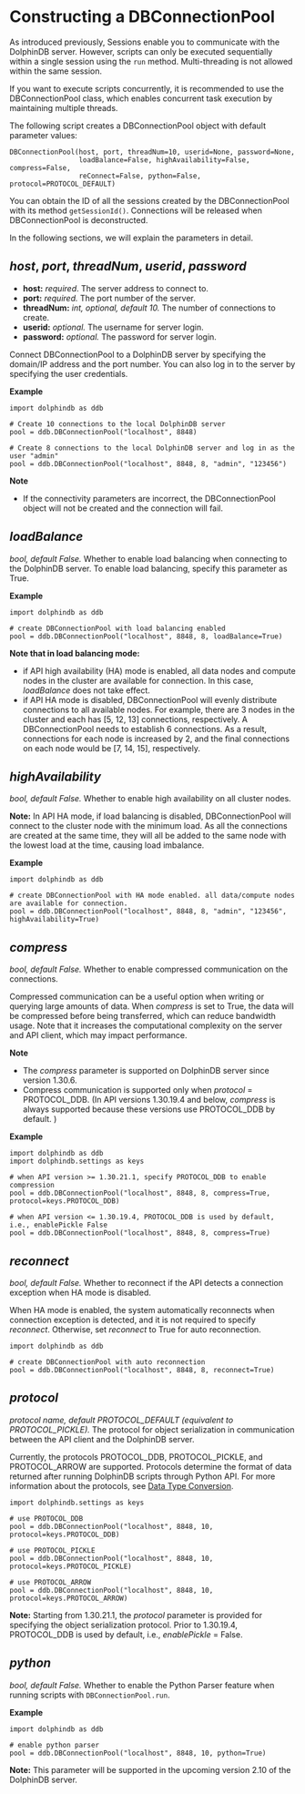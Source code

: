 # Constructing a DBConnectionPool

As introduced previously, Sessions enable you to communicate with the DolphinDB server. However, scripts can only be executed sequentially within a single session using the `run` method. Multi-threading is not allowed within the same session. 

If you want to execute scripts concurrently, it is recommended to use the DBConnectionPool class, which enables concurrent task execution by maintaining multiple threads. 

The following script creates a DBConnectionPool object with default parameter values:

```
DBConnectionPool(host, port, threadNum=10, userid=None, password=None, 
                 loadBalance=False, highAvailability=False, compress=False,  
                 reConnect=False, python=False, protocol=PROTOCOL_DEFAULT)
```

You can obtain the ID of all the sessions created by the DBConnectionPool with its method `getSessionId()`. Connections will be released when DBConnectionPool is deconstructed.

In the following sections, we will explain the parameters in detail. 

## *host*, *port*, *threadNum*, *userid*, *password*

- **host:** *required*. The server address to connect to.
- **port:** *required.* The port number of the server.
- **threadNum:** *int, optional, default 10.* The number of connections to create.
- **userid:** *optional.* The username for server login.
- **password:** *optional.* The password for server login.

Connect DBConnectionPool to a DolphinDB server by specifying the domain/IP address and the port number. You can also log in to the server by specifying the user credentials.

**Example**

```
import dolphindb as ddb

# Create 10 connections to the local DolphinDB server
pool = ddb.DBConnectionPool("localhost", 8848)

# Create 8 connections to the local DolphinDB server and log in as the user "admin"
pool = ddb.DBConnectionPool("localhost", 8848, 8, "admin", "123456")
```

**Note**

- If the connectivity parameters are incorrect, the DBConnectionPool object will not be created and the connection will fail.

## *loadBalance*

*bool, default False.* Whether to enable load balancing when connecting to the DolphinDB server. To enable load balancing, specify this parameter as True.

**Example**

```
import dolphindb as ddb

# create DBConnectionPool with load balancing enabled
pool = ddb.DBConnectionPool("localhost", 8848, 8, loadBalance=True)
```

**Note that in load balancing mode:**

- if API high availability (HA) mode is enabled, all data nodes and compute nodes in the cluster are available for connection. In this case, *loadBalance* does not take effect.
- if API HA mode is disabled, DBConnectionPool will evenly distribute connections to all available nodes. For example, there are 3 nodes in the cluster and each has \[5, 12, 13] connections, respectively. A DBConnectionPool needs to establish 6 connections. As a result, connections for each node is increased by 2, and the final connections on each node would be \[7, 14, 15], respectively.

## *highAvailability*

*bool, default False.* Whether to enable high availability on all cluster nodes.

**Note:** In API HA mode, if load balancing is disabled, DBConnectionPool will connect to the cluster node with the minimum load. As all the connections are created at the same time, they will all be added to the same node with the lowest load at the time, causing load imbalance.

**Example**

```
import dolphindb as ddb

# create DBConnectionPool with HA mode enabled. all data/compute nodes are available for connection.
pool = ddb.DBConnectionPool("localhost", 8848, 8, "admin", "123456", highAvailability=True)
```

## *compress*

*bool, default False.* Whether to enable compressed communication on the connections.

Compressed communication can be a useful option when writing or querying large amounts of data. When *compress* is set to True, the data will be compressed before being transferred, which can reduce bandwidth usage. Note that it increases the computational complexity on the server and API client, which may impact performance.

**Note**

- The *compress* parameter is supported on DolphinDB server since version 1.30.6.
- Compress communication is supported only when *protocol* = PROTOCOL_DDB. (In API versions 1.30.19.4 and below, *compress* is always supported because these versions use PROTOCOL_DDB by default. )

**Example**

```
import dolphindb as ddb
import dolphindb.settings as keys

# when API version >= 1.30.21.1, specify PROTOCOL_DDB to enable compression 
pool = ddb.DBConnectionPool("localhost", 8848, 8, compress=True, protocol=keys.PROTOCOL_DDB)

# when API version <= 1.30.19.4, PROTOCOL_DDB is used by default, i.e., enablePickle False
pool = ddb.DBConnectionPool("localhost", 8848, 8, compress=True)
```

## *reconnect*

*bool, default False.* Whether to reconnect if the API detects a connection exception when HA mode is disabled.

When HA mode is enabled, the system automatically reconnects when connection exception is detected, and it is not required to specify *reconnect*. Otherwise, set *reconnect* to True for auto reconnection.

```
import dolphindb as ddb

# create DBConnectionPool with auto reconnection
pool = ddb.DBConnectionPool("localhost", 8848, 8, reconnect=True)
```

## *protocol*

*protocol name, default PROTOCOL_DEFAULT (equivalent to PROTOCOL_PICKLE).* The protocol for object serialization in communication between the API client and the DolphinDB server.

Currently, the protocols PROTOCOL_DDB, PROTOCOL_PICKLE, and PROTOCOL_ARROW are supported. Protocols determine the format of data returned after running DolphinDB scripts through Python API. For more information about the protocols, see [Data Type Conversion](../../AdvancedOperations/DataTypeCasting/TypeCasting.md).

```
import dolphindb.settings as keys

# use PROTOCOL_DDB
pool = ddb.DBConnectionPool("localhost", 8848, 10, protocol=keys.PROTOCOL_DDB)

# use PROTOCOL_PICKLE
pool = ddb.DBConnectionPool("localhost", 8848, 10, protocol=keys.PROTOCOL_PICKLE)

# use PROTOCOL_ARROW
pool = ddb.DBConnectionPool("localhost", 8848, 10, protocol=keys.PROTOCOL_ARROW)
```

**Note:** Starting from 1.30.21.1, the *protocol* parameter is provided for specifying the object serialization protocol. Prior to 1.30.19.4, PROTOCOL_DDB is used by default, i.e., *enablePickle* = False.

## *python*

*bool, default False.* Whether to enable the Python Parser feature when running scripts with `DBConnectionPool.run`.

**Example**

```
import dolphindb as ddb

# enable python parser 
pool = ddb.DBConnectionPool("localhost", 8848, 10, python=True)
```

**Note:** This parameter will be supported in the upcoming version 2.10 of the DolphinDB server.
